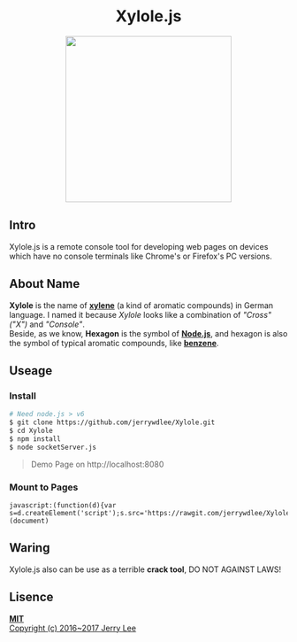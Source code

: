 <h1 align="center">Xylole.js</h1>
<p align="center"><a href="https://github.com/jerrywdlee/Xylole" target="_blank"><img width="300"src=""/></a></p>

## Intro
Xylole.js is a remote console tool for developing web pages on devices which have no console terminals like Chrome's or Firefox's PC versions.

## About Name
**Xylole** is the name of **[xylene](https://en.wikipedia.org/wiki/Xylene)** (a kind of aromatic compounds)  in German language. I named it because *Xylole* looks like a combination of *"Cross"("X")* and *"Console"*.  
Beside, as we know, **Hexagon** is the symbol of **[Node.js](https://nodejs.org/en/)**, and hexagon is also the symbol of typical aromatic compounds, like **[benzene](https://en.wikipedia.org/wiki/Benzene)**.

## Useage
### Install
```sh
# Need node.js > v6
$ git clone https://github.com/jerrywdlee/Xylole.git
$ cd Xylole
$ npm install
$ node socketServer.js
```
> Demo Page on http://localhost:8080

### Mount to Pages
```
javascript:(function(d){var s=d.createElement('script');s.src='https://rawgit.com/jerrywdlee/Xylole/master/src/scripts/remoteScript.js';d.body.appendChild(s)})(document)
```
## Waring
Xylole.js also can be use as a terrible **crack tool**, DO NOT AGAINST LAWS!

## Lisence
**[MIT](http://opensource.org/licenses/MIT)**  
[Copyright (c) 2016~2017 Jerry Lee](https://github.com/jerrywdlee/Xylole/blob/master/LICENSE)
